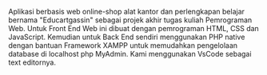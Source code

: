 Aplikasi berbasis web online-shop alat kantor dan perlengkapan belajar bernama "Educartgassin" sebagai projek akhir tugas kuliah Pemrograman Web. Untuk Front End Web ini dibuat dengan pemrograman HTML, CSS dan JavaScript. Kemudian untuk Back End sendiri menggunakan PHP native dengan bantuan Framework XAMPP untuk memudahkan pengelolaan database di localhost php MyAdmin. Kami menggunakan VsCode sebagai text editornya.
